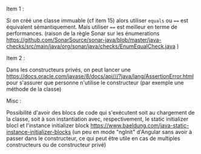 Item 1 :

Si on créé une classe immuable (cf item 15) alors utiliser `equals` ou `==` est équivalent sémantiquement. Mais utiliser `==` est meilleur en terme de performances. 
(raison de la règle Sonar sur les énumerations https://github.com/SonarSource/sonar-java/blob/master/java-checks/src/main/java/org/sonar/java/checks/EnumEqualCheck.java )

Item 2 :

Dans les constructeurs privés, on peut lancer une https://docs.oracle.com/javase/8/docs/api///?java/lang/AssertionError.html pour s'assurer que personne n'utilise le constructeur (par exemple une méthode de la classe)

Misc :

Possibilité d'avoir des blocs de code qui s'exécutent soit au chargement de la classe, soit à son instantiation avec, respectivement, le static initializer blocl et l'instance initializer block https://www.baeldung.com/java-static-instance-initializer-blocks (un peu en mode "ngInit" d'Angular sans avoir à passer dans le constructeur, ce qui peut être utile en cas de multiples constructeurs ou de constructeur privé)

